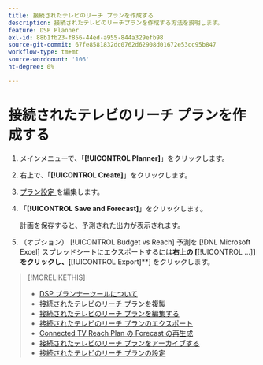 ```yaml
---
title: 接続されたテレビのリーチ プランを作成する
description: 接続されたテレビのリーチプランを作成する方法を説明します。
feature: DSP Planner
exl-id: 88b1fb23-f856-44ed-a955-844a329efb98
source-git-commit: 67fe8581832dc0762d62908d01672e53cc95b847
workflow-type: tm+mt
source-wordcount: '106'
ht-degree: 0%

---
```


# 接続されたテレビのリーチ プランを作成する

1. メインメニューで、「**[!UICONTROL Planner]**」をクリックします。

1. 右上で、「**[!UICONTROL Create]**」をクリックします。

1. [ プラン設定 ](planner-settings.md) を編集します。

1. 「**[!UICONTROL Save and Forecast]**」をクリックします。

   計画を保存すると、予測された出力が表示されます。

1. （オプション） [!UICONTROL Budget vs Reach] 予測を [!DNL Microsoft Excel] スプレッドシートにエクスポートするには&#x200B;**右上の [**&#x200B;[!UICONTROL ...]&#x200B;**] をクリックし、[**&#x200B;[!UICONTROL Export]**] をクリックします。

>[!MORELIKETHIS]
>
>* [DSP プランナーツールについて ](planner-about.md)
>* [ 接続されたテレビのリーチ プランを複製 ](planner-duplicate.md)
>* [ 接続されたテレビのリーチ プランを編集する ](planner-edit.md)
>* [ 接続されたテレビのリーチ プランのエクスポート ](planner-export.md)
>* [Connected TV Reach Plan の Forecast の再生成 ](planner-forecast.md)
>* [ 接続されたテレビのリーチ プランをアーカイブする ](planner-archive.md)
>* [ 接続されたテレビのリーチ プランの設定 ](planner-settings.md)

